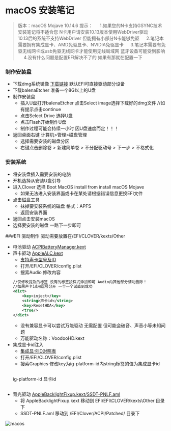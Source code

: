 #  macOS 安装笔记
> 版本：macOS Mojave 10.14.6 
> 提示：
&emsp; 1.如果您的N卡支持GSYNC技术 安装笔记将不适合您 N卡用户请安装10.13版本使用WebDriver驱动
&emsp;&emsp; &emsp; 10.13后的系统不支持WebDriver 但能拥有小部分N卡能够免驱
&emsp; 2.笔记本需要拥有集成显卡、AMD免驱显卡、NVIDIA免驱显卡
&emsp; 3.笔记本需要有免驱无线网卡或usb免驱无线网卡才能使用无线局域网 蓝牙设备可能受到影响
&emsp; 4.没有什么问题是配置EFI解决不了的 如果有那就在配置一下

### 制作安装盘
+ 下载dmg系统镜像 [下载链接](https://blog.daliansky.net/macOS-Mojave-10.14.6-18G87-Release-version-with-Clover-5033-original-image.html) 默认EFI可直接驱动部分设备
+ 下载balenaEtcher 准备一个8G以上的U盘
+ 制作安装盘
	+ 插入U盘打开balenaEtcher 点击Select image选择下载好的dmg文件 //如有提示点击continue
	+ 点击Select Drive 选择U盘
	+ 点击Flash开始制作U盘
	+ 制作过程可能会持续一小时 因U盘速度而定！！！
+ 返回桌面右键 计算机>管理>磁盘管理
	+ 选择需要安装的磁盘分区
	+ 右键点击删除卷 > 新建简单卷 > 不分配驱动号 > 下一步 > 不格式化

### 安装系统
+ 将安装盘插入需要安装的电脑
+ 开机选择从安装U盘引导
+ 进入Clover 选择 Boot MacOS install from install macOS Mojave
	+ 如果无法进入安装界面或卡在某处请根据错误信息更换EFI文件
+ 点击磁盘工具
	+ 抹掉要安装系统的磁盘 格式：APFS
	+ 返回安装界面
+ 返回点击安装macOS
+ 选择要安装的磁盘 一路下一步即可

###EFI 驱动制作
	驱动需要放置在/EFI/CLOVER/kexts/Other
+ 电池驱动 [ACPIBatteryManager.kext](https://bitbucket.org/RehabMan/os-x-acpi-battery-driver/downloads/)
+ 声卡驱动 [AppleALC.kext](https://github.com/acidanthera/AppleALC/releases)
	+ [支持声卡型号及ID](https://github.com/acidanthera/AppleALC/wiki/Supported-codecs)
	+ 打开/EFI/CLOVER/config.plist
	+ 搜索Audio 修改内容
	```xml
	//仅修改提及的标签 没有的标签按样式添加即可 Audio内其他部分请勿删除！
	//如果声卡id用逗号分开 一个一个试直到成功
	<dict>
		<key>inject</key>
		<string>声卡id</string>
		<key>ResetHDA</key>
		<true/>
	</dict>
	```
	+ 没有兼容显卡可以尝试万能驱动 无需配置 但可能会破音、声音小等未知问题
	+ 万能驱动名称：VoodooHD.kext
+ 集成显卡id注入
	+ [集成显卡ID对照表](https://www.jianshu.com/p/f78f48f677c7?tdsourcetag=s_pctim_aiomsg)
	+ 打开/EFI/CLOVER/config.plist
	+ 搜索Graphics 修改key为ig-platform-id内string标签的值为集成显卡id
		```xml
	<key>ig-platform-id</key>
	<string>显卡id</string>
	```
+ 背光驱动 [AppleBacklightFixup.kext/SSDT-PNLF.aml](https://bitbucket.org/RehabMan/applebacklightfixup/downloads/)
	+ 将 AppleBacklightFixup.kext 移动到 EFI\EFI\CLOVER\kexts\Other 目录下
	+ SSDT-PNLF.aml 移动到 /EFI/Clover/ACPI/Patched/ 目录下


![macos](https://github.com/814792647/Notes/blob/master/macOS/macos.png "macos")
